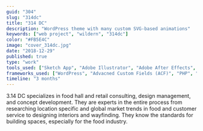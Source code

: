 ```yaml
---
guid: "304"
slug: "314dc"
title: "314 DC"
description: "WordPress theme with many custom SVG-based animations"
keywords: ["web project", "wildern", "314dc"]
color: "#FB5E4C"
image: "cover_314dc.jpg"
date: "2018-12-29"
published: true
type: "work"
tools_used: ["Sketch App", "Adobe Illustrator", "Adobe After Effects", "Github", "Atom Editor"]
frameworks_used: ["WordPress", "Advacned Custom Fields (ACF)", "PHP", "Bootstrap", "SCSS", "jQuery", "GSAP", "Lottie", "Git"]
timeline: "3 months"
---
```


3.14 DC specializes in food hall and retail consulting, design management, and concept development. They are experts in the entire process from researching location specific and global market trends in food and customer service to designing interiors and wayfinding. They know the standards for building spaces, especially for the food industry.
